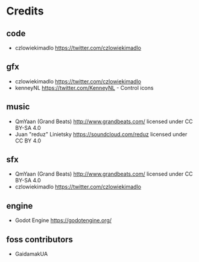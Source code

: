 # Credits

##  code
   - czlowiekimadlo https://twitter.com/czlowiekimadlo

## gfx
   - czlowiekimadlo https://twitter.com/czlowiekimadlo
   - kenneyNL https://twitter.com/KenneyNL - Control icons

## music
   - QmYaan (Grand Beats) http://www.grandbeats.com/ licensed under CC BY-SA 4.0
   - Juan "reduz" Linietsky https://soundcloud.com/reduz licensed under CC BY 4.0

## sfx
   - QmYaan (Grand Beats) http://www.grandbeats.com/ licensed under CC BY-SA 4.0
   - czlowiekimadlo https://twitter.com/czlowiekimadlo

## engine
   - Godot Engine https://godotengine.org/
   
## foss contributors
   - GaidamakUA
